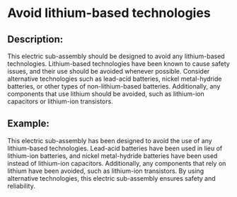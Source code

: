 # Avoid lithium-based technologies

## Description:
This electric sub-assembly should be designed to avoid any lithium-based technologies. Lithium-based technologies have been known to cause safety issues, and their use should be avoided whenever possible. Consider alternative technologies such as lead-acid batteries, nickel metal-hydride batteries, or other types of non-lithium-based batteries. Additionally, any components that use lithium should be avoided, such as lithium-ion capacitors or lithium-ion transistors.

## Example:
This electric sub-assembly has been designed to avoid the use of any lithium-based technologies. Lead-acid batteries have been used in lieu of lithium-ion batteries, and nickel metal-hydride batteries have been used instead of lithium-ion capacitors. Additionally, any components that rely on lithium have been avoided, such as lithium-ion transistors. By using alternative technologies, this electric sub-assembly ensures safety and reliability.
